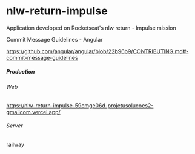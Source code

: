 # nlw-return-impulse
Application developed on Rocketseat's nlw return - Impulse mission

Commit Message Guidelines - Angular

https://github.com/angular/angular/blob/22b96b9/CONTRIBUTING.md#-commit-message-guidelines

##### Production
###### Web
https://nlw-return-impulse-59cmge06d-projetusolucoes2-gmailcom.vercel.app/

###### Server
railway